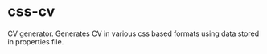 # css-cv
CV generator. Generates CV in various css based formats using data stored in properties file.
